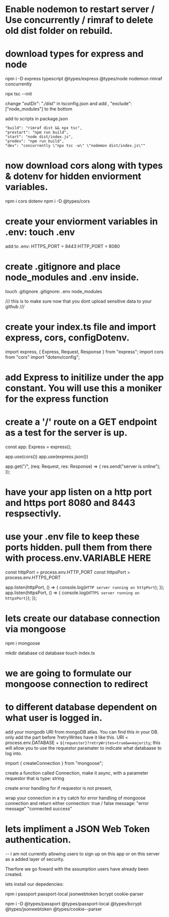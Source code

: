 # Enable nodemon to restart server / Use concurrently / rimraf to delete old dist folder on rebuild.

# download types for express and node

npm i -D express typescript @types/express @types/node nodemon rimraf concurrently

npx tsc --init

change "outDir": "./dist" in tsconfig.json
and add
,
"exclude": ["node_modules"] to the bottom

add to scripts in package.json

    "build": "rimraf dist && npx tsc",
    "prestart": "npm run build",
    "start": "node dist/index.js",
    "predev": "npm run build",
    "dev": "concurrently \"npx tsc -w\" \"nodemon dist/index.js\""

# now download cors along with types & dotenv for hidden enviorment variables.

npm i cors dotenv
npm i -D @types/cors

# create your enviorment variables in .env: touch .env

add to .env:
HTTPS_PORT = 8443
HTTP_PORT = 8080

# create .gitignore and place node_modules and .env inside.

touch .gitignore
.gitignore:
.env
node_modules

/// this is to make sure now that you dont upload sensitive data to your github ///

# create your index.ts file and import express, cors, configDotenv.

import express, { Express, Request, Response } from "express";
import cors from "cors"
import "dotenv/config";

# add Express to initilize under the app constant. You will use this a moniker for the express function

# create a '/' route on a GET endpoint as a test for the server is up.

const app: Express = express();

app.use(cors())
app.use(express.json())

app.get("/", (req: Request, res: Response) => {
res.send("server is online");
});

# have your app listen on a http port and https port 8080 and 8443 respsectivly.

# use your .env file to keep these ports hidden. pull them from there with process.env.VARIABLE HERE

const httpPort = process.env.HTTP_PORT
const httpsPort = process.env.HTTPS_PORT

app.listen(httpPort, () => {
console.log(`HTTP server running on httpPort`);
});
app.listen(httpsPort, () => {
console.log(`HTTPS server running on httpsPort}`);
});

# lets create our database connection via mongoose

npm i mongoose

mkdir database
cd database
touch index.ts

# we are going to formulate our mongoose connection to redirect

# to different database dependent on what user is logged in.

add your mongodb URI from mongoDB atlas. You can find this in your DB.
only add the part before ?retryWrites have it like this.
URI = process.env.DATABASE + `${requestor}?retryWrites=true&w=majority`;
this will allow you to use the requestor paramater to indicate what databaase to log into.

import { createConnection } from "mongoose";

create a function called Connection, make it async, with a parameter requestor that is type: string

create error handling for if requestor is not present,

wrap your connection in a try catch for error handling of mongoose connection and return
either connection: true / false message: "error message" "connected success"

# lets impliment a JSON Web Token authentication.

-- i am not currently allowing users to sign up on this app or on this server as a added layer of security.

Therfore we go foward with the assumption users have already been created.

lets install our depedencies:

npm i passport passport-local jsonwebtoken bcrypt cookie-parser

npm i -D @types/passport @types/passport-local @types/bcrypt @types/jsonwebtoken @types/cookie--parser
